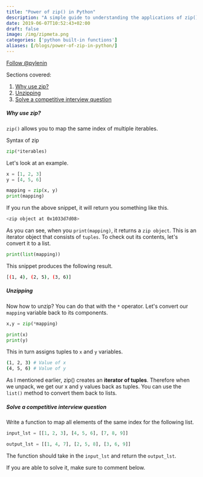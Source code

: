 ```yaml
---
title: "Power of zip() in Python"
description: "A simple guide to understanding the applications of zip() in python"
date: 2019-06-07T10:52:43+02:00
draft: false
image: /img/zipmeta.png
categories: ['python built-in functions']
aliases: [/blogs/power-of-zip-in-python/]
---
```

<a href="https://twitter.com/pylenin?ref_src=twsrc%5Etfw" class="twitter-follow-button" data-size="large" data-show-screen-name="false" data-show-count="false">Follow @pylenin</a><script async src="https://platform.twitter.com/widgets.js" charset="utf-8"></script>

Sections covered:

1. [Why use zip?](#why-use-zip)
2. [Unzipping](#unzipping)
3. [Solve a competitive interview question](#solve-a-competitive-interview-question)

##### Why use zip?

`zip()` allows you to map the same index of multiple iterables.

Syntax of zip
```python
zip(*iterables)
```
Let's look at an example.
```python
x = [1, 2, 3]
y = [4, 5, 6]

mapping = zip(x, y)
print(mapping)
```
If you run the above snippet, it will return you something like this.
```bash
<zip object at 0x1033d7d08>
```

As you can see, when you `print(mapping)`, it returns a `zip object`. This is an iterator object that consists of `tuples`. To check out its contents, let's convert it to a list.
```python
print(list(mapping))
```
This snippet produces the following result.
```bash
[(1, 4), (2, 5), (3, 6)]
```

##### Unzipping
Now how to unzip? You can do that with the `*` operator. Let's convert our `mapping` variable back to its components.
```python
x,y = zip(*mapping)

print(x)
print(y)
```
This in turn assigns tuples to `x` and `y` variables.

```bash
(1, 2, 3) # Value of x
(4, 5, 6) # Value of y
```
As I mentioned earlier, zip() creates an **iterator of tuples**. Therefore when we unpack, we get our x and y values back as tuples. You can use the `list()` method to convert them back to lists.

##### Solve a competitive interview question

Write a function to map all elements of the same index for the following list. 
```python
input_lst = [[1, 2, 3], [4, 5, 6], [7, 8, 9]]

output_lst = [[1, 4, 7], [2, 5, 8], [3, 6, 9]]
```
The function should take in the `input_lst` and return the `output_lst`.

If you are able to solve it, make sure to comment below.
